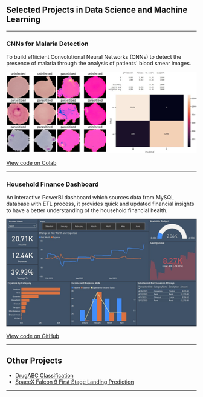 ## Selected Projects in Data Science and Machine Learning

---

### CNNs for Malaria Detection

To build effiicient Convolutional Neural Networks (CNNs) to detect the presence of malaria through the analysis of patients' blood smear images.

<img src="images/combined.jpg?raw=true/">

[View code on Colab](https://colab.research.google.com/drive/12d3lBN9uQWn8zr_LBGY56BypIHqdqP_a?usp=sharing)

---

### Household Finance Dashboard
An interactive PowerBI dashboard which sources data from MySQL database with ETL process, it provides quick and updated financial insights to have a better understanding of the household financial health.

<img src="images/dashboard_preview.jpg?raw=true"/>

[View code on GitHub](https://github.com/Kevin-qt/Household-Finance-Dashboard)

---


## Other Projects

- [DrugABC Classification](https://github.com/Kevin-qt/DrugABC-Classification)
- [SpaceX Falcon 9 First Stage Landing Prediction](https://github.com/Kevin-qt/SpaceX-Falcon-9-First-Stage-Landing-Prediction)

---
